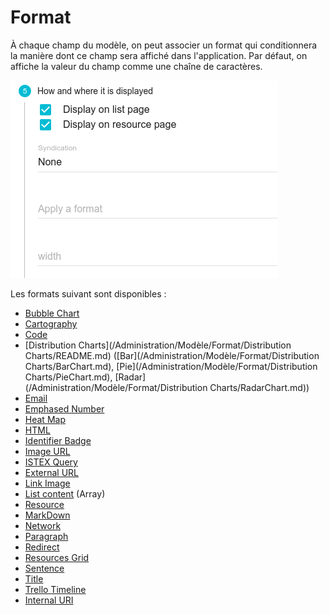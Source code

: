 # Format

À chaque champ du modèle, on peut associer un format qui conditionnera la manière dont ce champ sera affiché dans l'application. Par défaut, on affiche la valeur du champ comme une chaîne de caractères.

![](/assets/AdminModeleFormat.png)

Les formats suivant sont disponibles :

* [Bubble Chart](/Administration/Modèle/Format/BubbleChart.md)
* [Cartography](/Administration/Modèle/Format/Cartography.md)
* [Code](/Administration/Modèle/Format/Code.md)
* [Distribution Charts](/Administration/Modèle/Format/Distribution Charts/README.md) \([Bar](/Administration/Modèle/Format/Distribution Charts/BarChart.md), [Pie](/Administration/Modèle/Format/Distribution Charts/PieChart.md), [Radar](/Administration/Modèle/Format/Distribution Charts/RadarChart.md)\)
* [Email](/Administration/Modèle/Format/Email.md)
* [Emphased Number](/Administration/Modèle/Format/EmphasedNumber.md)
* [Heat Map](/Administration/Modèle/Format/HeatMap.md)
* [HTML](/Administration/Modèle/Format/Html.md)
* [Identifier Badge](/Administration/Modèle/Format/IdentifierBadge.md)
* [Image URL](/Administration/Modèle/Format/Image.md)
* [ISTEX Query](/Administration/Modèle/Format/Istex.md)
* [External URL](/Administration/Modèle/Format/Link.md)
* [Link Image](/Administration/Modèle/Format/LinkImage.md)
* [List content](/Administration/Modèle/Format/List.md) \(Array\)
* [Resource](/Administration/Modèle/Format/LodexResource.md)
* [MarkDown](/Administration/Modèle/Format/MarkDown.md)
* [Network](/Administration/Modèle/Format/Network.md)
* [Paragraph](/Administration/Modèle/Format/Paragraph.md)
* [Redirect](/Administration/Modèle/Format/Redirect.md)
* [Resources Grid](/Administration/Modèle/Format/ResourcesGrid.md)
* [Sentence](/Administration/Modèle/Format/Sentence.md)
* [Title](/Administration/Modèle/Format/Title.md)
* [Trello Timeline](/Administration/Modèle/Format/TrelloTimeLine.md)
* [Internal URI](/Administration/Modèle/Format/Uri.md)



